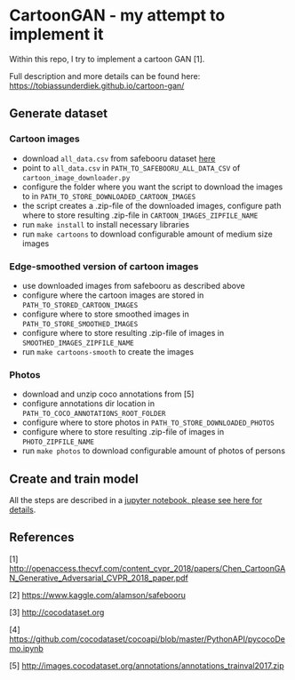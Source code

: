 # CartoonGAN - my attempt to implement it

Within this repo, I try to implement a cartoon GAN \[1\].

Full description and more details can be found here: https://tobiassunderdiek.github.io/cartoon-gan/

## Generate dataset

### Cartoon images

- download `all_data.csv` from safebooru dataset [here](https://www.kaggle.com/alamson/safebooru/download)
- point to `all_data.csv` in `PATH_TO_SAFEBOORU_ALL_DATA_CSV` of `cartoon_image_downloader.py`
- configure the folder where you want the script to download the images to in `PATH_TO_STORE_DOWNLOADED_CARTOON_IMAGES`
- the script creates a .zip-file of the downloaded images, configure path where to store resulting .zip-file in `CARTOON_IMAGES_ZIPFILE_NAME`
- run `make install` to install necessary libraries
- run `make cartoons` to download configurable amount of medium size images

### Edge-smoothed version of cartoon images

- use downloaded images from safebooru as described above
- configure where the cartoon images are stored in `PATH_TO_STORED_CARTOON_IMAGES`
- configure where to store smoothed images in `PATH_TO_STORE_SMOOTHED_IMAGES`
- configure where to store resulting .zip-file of images in `SMOOTHED_IMAGES_ZIPFILE_NAME`
- run `make cartoons-smooth` to create the images

### Photos

- download and unzip coco annotations from \[5\]
- configure annotations dir location in `PATH_TO_COCO_ANNOTATIONS_ROOT_FOLDER`
- configure where to store photos in `PATH_TO_STORE_DOWNLOADED_PHOTOS`
- configure where to store resulting .zip-file of images in `PHOTO_ZIPFILE_NAME`
- run `make photos` to download configurable amount of photos of persons

## Create and train model

All the steps are described in a [jupyter notebook, please see here for details](https://github.com/TobiasSunderdiek/cartoon-gan/blob/master/CartoonGAN.ipynb).

## References

\[1\] http://openaccess.thecvf.com/content_cvpr_2018/papers/Chen_CartoonGAN_Generative_Adversarial_CVPR_2018_paper.pdf

\[2\] https://www.kaggle.com/alamson/safebooru

\[3\] http://cocodataset.org

\[4\] https://github.com/cocodataset/cocoapi/blob/master/PythonAPI/pycocoDemo.ipynb

\[5\] http://images.cocodataset.org/annotations/annotations_trainval2017.zip
